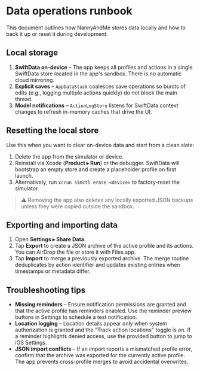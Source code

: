 # Data operations runbook

This document outlines how NannyAndMe stores data locally and how to back it up or reset it during development.

## Local storage

1. **SwiftData on-device** – The app keeps all profiles and actions in a single SwiftData store located in the app's sandbox. There is no automatic cloud mirroring.
2. **Explicit saves** – `AppDataStack` coalesces save operations so bursts of edits (e.g., logging multiple actions quickly) do not block the main thread.
3. **Model notifications** – `ActionLogStore` listens for SwiftData context changes to refresh in-memory caches that drive the UI.

## Resetting the local store

Use this when you want to clear on-device data and start from a clean slate:

1. Delete the app from the simulator or device.
2. Reinstall via Xcode (**Product ▸ Run**) or the debugger. SwiftData will bootstrap an empty store and create a placeholder profile on first launch.
3. Alternatively, run `xcrun simctl erase <device>` to factory-reset the simulator.

> ⚠️ Removing the app also deletes any locally exported JSON backups unless they were copied outside the sandbox.

## Exporting and importing data

1. Open **Settings ▸ Share Data**.
2. Tap **Export** to create a JSON archive of the active profile and its actions. You can AirDrop the file or store it with Files.app.
3. Tap **Import** to merge a previously exported archive. The merge routine deduplicates by action identifier and updates existing entries when timestamps or metadata differ.

## Troubleshooting tips

- **Missing reminders** – Ensure notification permissions are granted and that the active profile has reminders enabled. Use the reminder preview buttons in Settings to schedule a test notification.
- **Location logging** – Location details appear only when system authorization is granted and the "Track action locations" toggle is on. If a reminder highlights denied access, use the provided button to jump to iOS Settings.
- **JSON import conflicts** – If an import reports a mismatched profile error, confirm that the archive was exported for the currently active profile. The app prevents cross-profile merges to avoid accidental overwrites.

